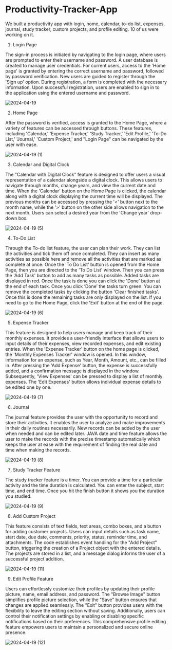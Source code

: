 # Productivity-Tracker-App
We built a productivity app with login, home, calendar, to-do list, expenses, journal, study tracker, custom projects, and profile editing. 10 of us were working on it.

1. Login Page
   
The sign-in process is initiated by navigating to the login page, where users are prompted to enter their username and password. A user database is created to manage user credentials. For current users, access to the 'Home page' is granted by entering the correct username and password, followed by password verification. New users are guided to register through the 'Sign up' option. During registration, a form is completed with the necessary information. Upon successful registration, users are enabled to sign in to the application using the entered username and password.

![2024-04-19](https://github.com/PawaniHasara/Productivity-Tracker-App/assets/143738397/3aa7b71b-4f30-488b-9627-4a7161d2d661)

2. Home Page
   
After the password is verified, access is granted to the Home Page, where a variety of features can be accessed through buttons. These features, including 'Calendar,' 'Expense Tracker,' 'Study Tracker,' 'Edit Profile,' 'To-Do List,' 'Journal,' 'Custom Project,' and "Login Page" can be navigated by the user with ease.  

![2024-04-19 (1)](https://github.com/PawaniHasara/Productivity-Tracker-App/assets/143738397/69ac109f-d9e0-4a91-8491-9ca3257eccc8)

3. Calendar and Digital Clock

The "Calendar with Digital Clock" feature is designed to offer users a visual representation of a calendar alongside a digital clock. This allows users to navigate through months, change years, and view the current date and time. When the 'Calendar' button on the Home Page is clicked, the calendar along with a digital clock displaying the current time will be displayed. The previous months can be accessed by pressing the '<' button next to the month name, while the '>' button on the other side allows navigation to the next month. Users can select a desired year from the 'Change year' drop-down box.

![2024-04-19 (5)](https://github.com/PawaniHasara/Productivity-Tracker-App/assets/143738397/414e4dad-517f-44e2-91cf-d3aca996fa21)

4. To-Do List

Through the To-do list feature, the user can plan their work. They can list the activities and tick them off once completed. They can insert as many activities as possible here and remove all the activities that are marked as complete at once. Once the 'To Do List' button is opened from the Home Page, then you are directed to the 'To Do List' window. Then you can press the 'Add Task' button to add as many tasks as possible. Added tasks are displayed in red. Once the task is done you can click the 'Done' button at the end of each task. Once you click ‘Done’ the tasks turn green. You can remove the completed tasks by clicking the button 'Clear finished tasks'. Once this is done the remaining tasks are only displayed on the list. If you need to go to the Home Page, click the 'Exit' button at the end of the page.

![2024-04-19 (6)](https://github.com/PawaniHasara/Productivity-Tracker-App/assets/143738397/cbf6aaa9-daf1-4d1e-a6d2-0b451e189517)

5. Expense Tracker

This feature is designed to help users manage and keep track of their monthly expenses. It provides a user-friendly interface that allows users to input details of their expenses, view recorded expenses, and edit existing entries. When the 'Expense Tracker' button on the home page is clicked, the 'Monthly Expenses Tracker' window is opened. In this window, information for an expense, such as Year, Month, Amount, etc., can be filled in. After pressing the 'Add Expense' button, the expense is successfully added, and a confirmation message is displayed in the window. Subsequently, 'View Expenses' can be pressed to display a list of monthly expenses. The 'Edit Expenses' button allows individual expense details to be edited one by one.

![2024-04-19 (7)](https://github.com/PawaniHasara/Productivity-Tracker-App/assets/143738397/9eff900e-d9b2-43dd-bf13-dbc4ffe2438b)

6. Journal

The journal feature provides the user with the opportunity to record and store their activities. It enables the user to analyze and make improvements in their daily routines necessarily. New records can be added by the user when needed and can be edited later. JAVA date and time feature allows the user to make the records with the precise timestamp automatically which keeps the user at ease with the requirement of finding the real date and time when making the records.

![2024-04-19 (8)](https://github.com/PawaniHasara/Productivity-Tracker-App/assets/143738397/5234da0f-02ac-4837-9939-6351fcbb9490)

7. Study Tracker Feature

The study tracker feature is a timer. You can provide a time for a particular activity and the time duration is calculated. You can enter the subject, start time, and end time. Once you hit the finish button it shows you the duration you studied. 

![2024-04-19 (9)](https://github.com/PawaniHasara/Productivity-Tracker-App/assets/143738397/0cbc55e3-1bc4-4af1-903b-782f24d06b00)

8. Add Custom Project

This feature consists of text fields, text areas, combo boxes, and a button for adding customer projects. Users can input details such as task name, start date, due date, comments, priority, status, reminder time, and attachments. The code establishes event handling for the "Add Project" button, triggering the creation of a Project object with the entered details. The projects are stored in a list, and a message dialog informs the user of a successful project addition.

![2024-04-19 (11)](https://github.com/PawaniHasara/Productivity-Tracker-App/assets/143738397/783f720b-2fd1-4f78-a806-c6dc1b0deb70)

9. Edit Profile Feature

Users can effortlessly customize their profiles by updating their profile picture, name, email address, and password. The "Browse Image" button simplifies profile picture selection, while the "Save" button ensures that changes are applied seamlessly. The "Exit" button provides users with the flexibility to leave the editing section without saving. Additionally, users can control their notification settings by enabling or disabling specific notifications based on their preferences. This comprehensive profile editing feature empowers users to maintain a personalized and secure online presence.

![2024-04-19 (12)](https://github.com/PawaniHasara/Productivity-Tracker-App/assets/143738397/cc079f0d-0008-4539-b4d8-f6cbb6cb4fb5)
